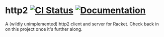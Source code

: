 # http2 [![CI Status][ci-status-badge]][ci-status] [![Documentation][docs-badge]][docs]

A (wildly unimplemented) http2 client and server for Racket. Check back in on
this project once it's further along.

[ci-status]: https://github.com/jackfirth/http2/actions
[ci-status-badge]: https://github.com/jackfirth/http2/workflows/CI/badge.svg
[docs]: https://docs.racket-lang.org/http2/index.html
[docs-badge]: https://img.shields.io/badge/docs-published-blue.svg
